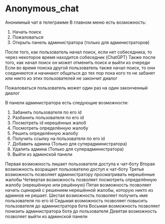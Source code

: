 # Anonymous_chat
Анонимный чат в телеграмме
В главном меню есть возможность:
1) Начать поиск
2) Пожаловаться
3) Открыть панель администратора (только для администраторов)

После того, как пользователь начал поиск, если нет собеседника, то через некоторое время находится собеседник (ChatGPT)
Также после того, как начал поиск он может отменить поиск и выйти из очереди
Если во время поиска другой пользователь также начал поиск, то они соединяются и начинают общаться до тех пор пока кого то не забанят или никто из этих пользователей не закончит диалог

Пожаловаться пользователь может один раз на один законченный диалог

В панели администратора есть следующие возможности:
1) Забанить пользователя по его id
2) Разбанить пользователя по его id
3) Посмотреть id нерешённых жалоб
4) Посмотреть определённую жалобу
5) Решить определённую жалобу
6) Получить ссылку на пользователя по его id
7) Добавить админа (Только для суперадминистратора)
8) Удалить админа (Только для суперадминистратора)
9) Выйти из админской панели

Первая возможность лишает пользователя доступа к чат-боту
Вторая возможность возращает пользователю доступ к чат-боту
Третья возможность позволяет администратору просматривать нерешённые жалобы
Четвертая возможность позволяет посмотреть определённую жалобу (нерешённую или решённую)
Пятая возможность позволяет начать сценарий с решением нерешённой жалобы, которую никто из админов не решает.
Шестая возможность позволяет получить имя пользователя по его id
Седьмая возможность позволяет повысить пользователя до администратора бота
Восьмая возможность позволяет понизить администратора бота до пользователя
Девятая возможность позволяет выйти из админской панели
